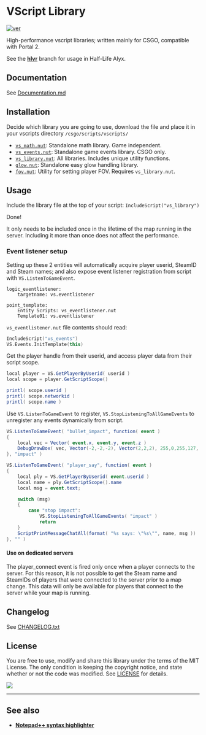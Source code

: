 # VScript Library
[![ver][]](CHANGELOG.txt)

High-performance vscript libraries; written mainly for CSGO, compatible with Portal 2.

See the [**hlvr**](https://github.com/samisalreadytaken/vs_library/tree/hlvr) branch for usage in Half-Life Alyx.

[ver]: https://img.shields.io/badge/vs__library-v2.41.0-informational


## Documentation
See [Documentation.md](Documentation.md)

## Installation
Decide which library you are going to use, download the file and place it in your vscripts directory `/csgo/scripts/vscripts/`
- [`vs_math.nut`][vs_math]: Standalone math library. Game independent.
- [`vs_events.nut`][vs_events]: Standalone game events library. CSGO only.
- [`vs_library.nut`][vs_library]: All libraries. Includes unique utility functions.
- [`glow.nut`][glow]: Standalone easy glow handling library.
- [`fov.nut`][fov]: Utility for setting player FOV. Requires `vs_library.nut`.

[vs_math]: https://raw.githubusercontent.com/samisalreadytaken/vs_library/master/vs_math.nut
[vs_events]: https://raw.githubusercontent.com/samisalreadytaken/vs_library/master/vs_events.nut
[vs_library]: https://raw.githubusercontent.com/samisalreadytaken/vs_library/master/vs_library.nut
[glow]: https://raw.githubusercontent.com/samisalreadytaken/vs_library/master/glow.nut
[fov]: https://raw.githubusercontent.com/samisalreadytaken/vs_library/master/fov.nut

## Usage
Include the library file at the top of your script: `IncludeScript("vs_library")`

Done!

It only needs to be included once in the lifetime of the map running in the server. Including it more than once does not affect the performance.


### Event listener setup
Setting up these 2 entities will automatically acquire player userid, SteamID and Steam names; and also expose event listener registration from script with `VS.ListenToGameEvent`.

```
logic_eventlistener:
	targetname: vs.eventlistener

point_template:
	Entity Scripts: vs_eventlistener.nut
	Template01: vs.eventlistener
```

`vs_eventlistener.nut` file contents should read:
```cpp
IncludeScript("vs_events")
VS.Events.InitTemplate(this)
```

Get the player handle from their userid, and access player data from their script scope.
```cs
local player = VS.GetPlayerByUserid( userid )
local scope = player.GetScriptScope()

printl( scope.userid )
printl( scope.networkid )
printl( scope.name )
```

Use `VS.ListenToGameEvent` to register, `VS.StopListeningToAllGameEvents` to unregister any events dynamically from script.
```cs
VS.ListenToGameEvent( "bullet_impact", function( event )
{
	local vec = Vector( event.x, event.y, event.z )
	DebugDrawBox( vec, Vector(-2,-2,-2), Vector(2,2,2), 255,0,255,127, 2.0 )
}, "impact" )

VS.ListenToGameEvent( "player_say", function( event )
{
	local ply = VS.GetPlayerByUserid( event.userid )
	local name = ply.GetScriptScope().name
	local msg = event.text;

	switch (msg)
	{
		case "stop impact":
			VS.StopListeningToAllGameEvents( "impact" )
			return
	}
	ScriptPrintMessageChatAll(format( "%s says: \"%s\"", name, msg ))
}, "" )
```

#### Use on dedicated servers
The player_connect event is fired only once when a player connects to the server. For this reason, it is not possible to get the Steam name and SteamIDs of players that were connected to the server prior to a map change. This data will only be available for players that connect to the server while your map is running.

## Changelog
See [CHANGELOG.txt](CHANGELOG.txt)

## License
You are free to use, modify and share this library under the terms of the MIT License. The only condition is keeping the copyright notice, and state whether or not the code was modified. See [LICENSE](LICENSE) for details.

[![](http://hits.dwyl.com/samisalreadytaken/vs_library.svg)](https://hits.dwyl.com/samisalreadytaken/vs_library)

________________________________

## See also
* [**Notepad++ syntax highlighter**][npp]

[npp]: https://gist.github.com/samisalreadytaken/5bcf322332074f31545ccb6651b88f2d
